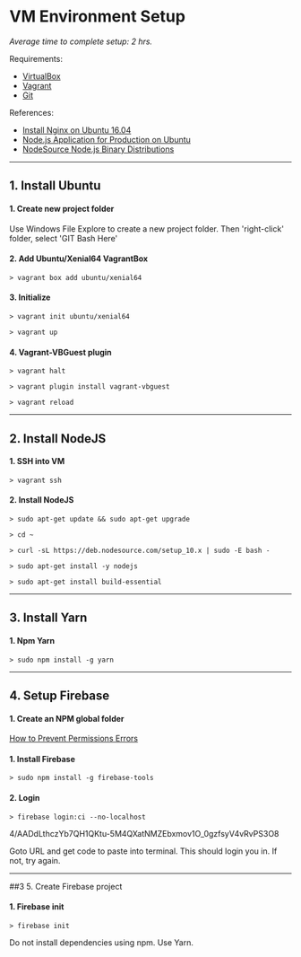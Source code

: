 # VM Environment Setup

_Average time to complete setup: 2 hrs._

Requirements:
  * [VirtualBox](https://www.virtualbox.org/wiki/Downloads)
  * [Vagrant](https://www.vagrantup.com/downloads.html)
  * [Git](https://git-scm.com/downloads)

References:
  * [Install Nginx on Ubuntu 16.04](https://www.digitalocean.com/community/tutorials/how-to-install-nginx-on-ubuntu-16-04)
  * [Node.js Application for Production on Ubuntu](https://www.digitalocean.com/community/tutorials/how-to-set-up-a-node-js-application-for-production-on-ubuntu-16-04)
  * [NodeSource Node.js Binary Distributions](https://github.com/nodesource/distributions)

---

## 1. Install Ubuntu

#### 1. Create new project folder
Use Windows File Explore to create a new project folder. Then 'right-click' folder, select 'GIT Bash Here'

#### 2. Add Ubuntu/Xenial64 VagrantBox
`> vagrant box add ubuntu/xenial64`

#### 3. Initialize
`> vagrant init ubuntu/xenial64`

`> vagrant up`

#### 4. Vagrant-VBGuest plugin

`> vagrant halt`

`> vagrant plugin install vagrant-vbguest`

`> vagrant reload`

---

## 2. Install NodeJS

#### 1. SSH into VM
`> vagrant ssh`

#### 2. Install NodeJS
`> sudo apt-get update && sudo apt-get upgrade`

`> cd ~`

`> curl -sL https://deb.nodesource.com/setup_10.x | sudo -E bash -`

`> sudo apt-get install -y nodejs`

`> sudo apt-get install build-essential`

---

## 3. Install Yarn

#### 1. Npm Yarn
`> sudo npm install -g yarn`

---

## 4. Setup Firebase

#### 1. Create an NPM global folder
[How to Prevent Permissions Errors](https://docs.npmjs.com/getting-started/fixing-npm-permissions)

#### 1. Install Firebase
`> sudo npm install -g firebase-tools`

#### 2. Login
`> firebase login:ci --no-localhost`

4/AADdLthczYb7QH1QKtu-5M4QXatNMZEbxmov1O_0gzfsyV4vRvPS3O8

Goto URL and get code to paste into terminal. This should login you in. If not, try again.

---

##3 5. Create Firebase project

#### 1. Firebase init
`> firebase init`

Do not install dependencies using npm. Use Yarn.
